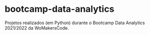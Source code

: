 # bootcamp-data-analytics
Projetos realizados (em Python) durante o Bootcamp Data Analytics 2021/2022 da WoMakersCode.
